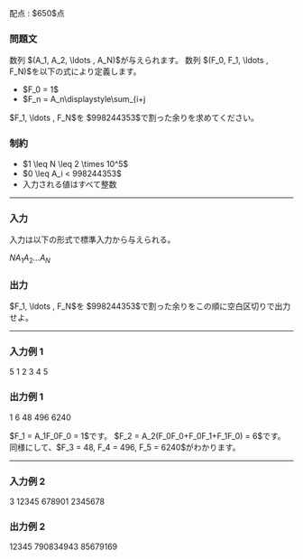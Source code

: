 
<div>

<span>

<span>

<p>
配点 : $650$点
</p>

<div>

<section>

### **問題文**

<p>
数列 $(A_1, A_2, \ldots , A_N)$が与えられます。
数列 $(F_0, F_1, \ldots , F_N)$を以下の式により定義します。
</p>

<ul>

<li>
$F_0 = 1$
</li>

<li>
$F_n = A_n\displaystyle\sum_{i+j<n}F_iF_j$$(1 \leq n \leq N)$
</li>

</ul>

<p>
$F_1, \ldots , F_N$を $998244353$で割った余りを求めてください。
</p>

</section>

</div>

<div>

<section>

### **制約**

<ul>

<li>
$1 \leq N \leq 2 \times 10^5$
</li>

<li>
$0 \leq A_i < 998244353$
</li>

<li>
入力される値はすべて整数
</li>

</ul>

</section>

</div>

---

<div>

<div>

<section>

### **入力**

<p>
入力は以下の形式で標準入力から与えられる。
</p>

<div>

$N$$A_1$$A_2$$\ldots$$A_N$
</div>

</section>

</div>

<div>

<section>

### **出力**

<p>
$F_1, \ldots , F_N$を $998244353$で割った余りをこの順に空白区切りで出力せよ。
</p>

</section>

</div>

</div>

---

<div>

<section>

### **入力例 1**

<div>

5
1 2 3 4 5

</div>

</section>

</div>

<div>

<section>

### **出力例 1**

<div>

1 6 48 496 6240

</div>

<p>
$F_1 = A_1F_0F_0 = 1$です。
$F_2 = A_2(F_0F_0+F_0F_1+F_1F_0) = 6$です。
同様にして、$F_3 = 48, F_4 = 496, F_5 = 6240$がわかります。
</p>

</section>

</div>

---

<div>

<section>

### **入力例 2**

<div>

3
12345 678901 2345678

</div>

</section>

</div>

<div>

<section>

### **出力例 2**

<div>

12345 790834943 85679169

</div>

</section>

</div>

</span>

</span>

</div>
